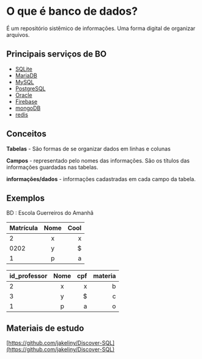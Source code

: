 # O que é banco de dados?

É um repositório sistêmico de informações. Uma forma digital de organizar arquivos.

## Principais serviços de BO

- [SQLite](https://www.sqlite.org/index.html)
- [MariaDB](https://mariadb.org/)
- [MySQL](https://www.mysql.com/)
- [PostgreSQL](https://www.postgresql.org/)
- [Oracle](https://www.oracle.com/br/database/)
- [Firebase](https://firebase.google.com/)
- [mongoDB](https://www.mongodb.com/)
- [redis](https://redis.io/)

## Conceitos

**Tabelas** - São formas de se organizar dados em linhas e colunas

**Campos** - representado pelo nomes das informações. São os títulos das informações guardadas nas tabelas.

**informações/dados** - informações cadastradas em cada campo da tabela.

## Exemplos

BD : Escola Guerreiros do Amanhã

| Matrícula | Nome | Cool |
| --------- | :--: | ---: |
| 2         |  x   |    x |
| 0202      |  y   |    $ |
| 1         |  p   |    a |

| id_professor | Nome | cpf | materia |
| ------------ | :--: | --: | ------: |
| 2            |  x   |   x |       b |
| 3            |  y   |   $ |       c |
| 1            |  p   |   a |       o |

## Materiais de estudo

[https://github.com/jakeliny/Discover-SQL](https://github.com/jakeliny/Discover-SQL)
